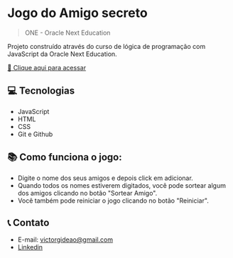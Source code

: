# Jogo do Amigo secreto

> ONE - Oracle Next Education

Projeto construído através do curso de lógica de programação com JavaScript da Oracle Next Education.

[🔗 Clique aqui para acessar](https://amigo-secreto-git-main-ryderxzs-projects.vercel.app/
)
##  💻 Tecnologias

- JavaScript
- HTML
- CSS
- Git e Github

## 📚 Como funciona o jogo:

- Digite o nome dos seus amigos e depois click em adicionar.
- Quando todos os nomes estiverem digitados, você pode sortear algum dos amigos clicando no botão "Sortear Amigo".
- Você também pode reiniciar o jogo clicando no botão "Reiniciar".

## 📞 Contato

- E-mail: victorgideao@gmail.com
- [Linkedin](https://www.linkedin.com/in/gideão-victor)
